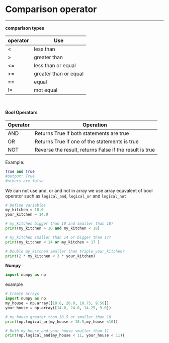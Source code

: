 # Comparison operator
---
**comparison types**

| operator | Use |
|----------|-----|
| <        |less than|
| >| greater than|
|<=|less than or equal|
|>=|greater than or equal|
|==|equal|
|!= |mot equal|

<br>

**Bool Operators**

|Operator|Operation|
|---|--|
|AND|Returns True if both statements are true|
|OR|Returns True if one of the statements is true|
|NOT|Reverse the result, returns False if the result is true|

Example:

```python
True and True
#output: True
#others are false
```

We can not use and, or and not in array
we use array equvalent of bool operator such as
```logical_and```, ```logical_or``` and ```logical_not```


```python
# Define variables
my_kitchen = 18.0
your_kitchen = 14.0

# my_kitchen bigger than 10 and smaller than 18?
print(my_kitchen > 10 and my_kitchen < 18)

# my_kitchen smaller than 14 or bigger than 17?
print(my_kitchen < 14 or my_kitchen > 17 )

# Double my_kitchen smaller than triple your_kitchen?
print(2 * my_kitchen < 3 * your_kitchen)
```

**Numpy**

```python
import numpy as np
```

example

```python
# Create arrays
import numpy as np
my_house = np.array([18.0, 20.0, 10.75, 9.50])
your_house = np.array([14.0, 24.0, 14.25, 9.0])

# my_house greater than 18.5 or smaller than 10
print(np.logical_or(my_house > 18.5,my_house <10))

# Both my_house and your_house smaller than 11
print(np.logical_and(my_house < 11, your_house < 11))
```
